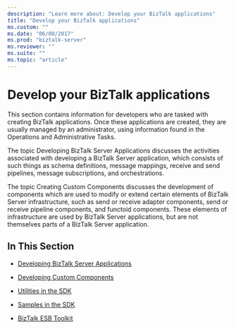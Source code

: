 ```yaml
---
description: "Learn more about: Develop your BizTalk applications"
title: "Develop your BizTalk applications"
ms.custom: ""
ms.date: "06/08/2017"
ms.prod: "biztalk-server"
ms.reviewer: ""
ms.suite: ""
ms.topic: "article"
---
```

# Develop your BizTalk applications
This section contains information for developers who are tasked with creating BizTalk applications. Once these applications are created, they are usually managed by an administrator, using information found in the Operations and Administrative Tasks.  
  
 The topic Developing BizTalk Server Applications discusses the activities associated with developing a BizTalk Server application, which consists of such things as schema definitions, message mappings, receive and send pipelines, message subscriptions, and orchestrations.  
  
 The topic Creating Custom Components discusses the development of components which are used to modify or extend certain elements of BizTalk Server infrastructure, such as send or receive adapter components, send or receive pipeline components, and functoid components. These elements of infrastructure are used by BizTalk Server applications, but are not themselves parts of a BizTalk Server application.  
  
## In This Section  
  
-   [Developing BizTalk Server Applications](../core/developing-biztalk-server-applications.md)  
  
-   [Developing Custom Components](../core/developing-custom-components.md)  
  
-   [Utilities in the SDK](../core/utilities-in-the-sdk.md)  
  
-   [Samples in the SDK](../core/samples-in-the-sdk.md)  
  
-   [BizTalk ESB Toolkit](../core/biztalk-esb-toolkit.md)
